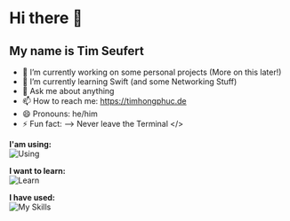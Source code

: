 # Hi there 👋
## My name is Tim Seufert

- 🔭 I’m currently working on some personal projects (More on this later!)
- 🌱 I’m currently learning Swift (and some Networking Stuff)
- 💬 Ask me about anything 
- 📫 How to reach me: https://timhongphuc.de
- 😄 Pronouns: he/him
- ⚡ Fun fact: 
-->
   Never leave the Terminal </>

**I'am using:** <br>
![Using](https://go-skill-icons.vercel.app/api/icons?i=swift,stackoverflow,obsidian,discord&theme=dark)

**I want to learn:** <br>
![Learn](https://skillicons.dev/icons?i=astro,supabase,ts,react,docker,py)

**I have used:** <br>
![My Skills](https://skillicons.dev/icons?i=github,figma,postman,vscode,linux,arch,raspberrypi,ubuntu,gatsby,vercel,notion,kali,replit,robloxstudio,unity)
